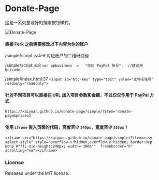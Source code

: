 # Donate-Page

这是一系列整理好的捐赠按钮样式。

![Donate-Page](https://i.imgur.com/yNz5vJc.gif)

#### 直接 Fork 之后需要修改以下内容为你的账户

  /simple/script.js:4-6 对应账户的二维码路径

  /simple/script.js:8  `var ppbusiness	=	"你的 PayPal 账号";  //建议用Unicode`

  /simple/index.html:37 `<input id="btc-key" type="text" value="比特币账号" readonly="readonly">`

#### 针对不同项目可以直接在 URL 加入项目参数和金额，不过仅仅作用于 PayPal 方式.

`https://kaiyuan.github.io/donate-page/simple/?item='donate-page&price=2'`


#### 使用 `iframe` 嵌入页面的代码，高度至少 `240px`，宽度至少 `310px`！

```
<iframe src="https://kaiyuan.github.io/donate-page/simple/?item=easy-select-style" style="overflow-x:hidden;overflow-y:hidden; border:0xp none #fff; min-height:240px; width='100%'"  frameborder="0" scrolling="no"></iframe>
```

### License

Released under the MIT license.
